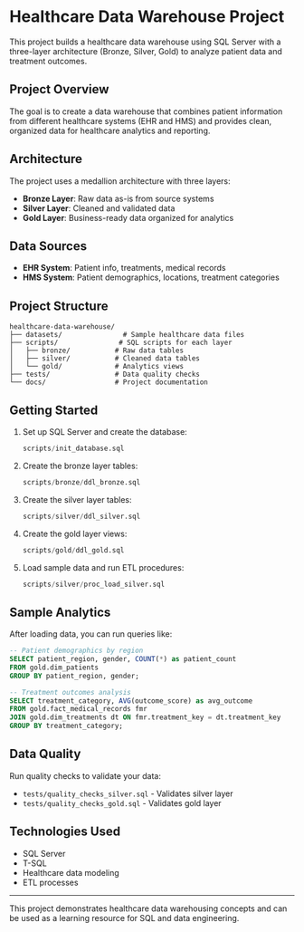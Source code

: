 # Healthcare Data Warehouse Project

This project builds a healthcare data warehouse using SQL Server with a three-layer architecture (Bronze, Silver, Gold) to analyze patient data and treatment outcomes.

## Project Overview

The goal is to create a data warehouse that combines patient information from different healthcare systems (EHR and HMS) and provides clean, organized data for healthcare analytics and reporting.

## Architecture

The project uses a medallion architecture with three layers:

- **Bronze Layer**: Raw data as-is from source systems
- **Silver Layer**: Cleaned and validated data  
- **Gold Layer**: Business-ready data organized for analytics

## Data Sources

- **EHR System**: Patient info, treatments, medical records
- **HMS System**: Patient demographics, locations, treatment categories

## Project Structure

```
healthcare-data-warehouse/
├── datasets/               # Sample healthcare data files
├── scripts/               # SQL scripts for each layer
│   ├── bronze/           # Raw data tables
│   ├── silver/           # Cleaned data tables  
│   └── gold/             # Analytics views
├── tests/                # Data quality checks
└── docs/                 # Project documentation
```

## Getting Started

1. Set up SQL Server and create the database:
   ```sql
   scripts/init_database.sql
   ```

2. Create the bronze layer tables:
   ```sql
   scripts/bronze/ddl_bronze.sql
   ```

3. Create the silver layer tables:
   ```sql
   scripts/silver/ddl_silver.sql
   ```

4. Create the gold layer views:
   ```sql
   scripts/gold/ddl_gold.sql
   ```

5. Load sample data and run ETL procedures:
   ```sql
   scripts/silver/proc_load_silver.sql
   ```

## Sample Analytics

After loading data, you can run queries like:

```sql
-- Patient demographics by region
SELECT patient_region, gender, COUNT(*) as patient_count
FROM gold.dim_patients 
GROUP BY patient_region, gender;

-- Treatment outcomes analysis
SELECT treatment_category, AVG(outcome_score) as avg_outcome
FROM gold.fact_medical_records fmr
JOIN gold.dim_treatments dt ON fmr.treatment_key = dt.treatment_key
GROUP BY treatment_category;
```

## Data Quality

Run quality checks to validate your data:
- `tests/quality_checks_silver.sql` - Validates silver layer
- `tests/quality_checks_gold.sql` - Validates gold layer

## Technologies Used

- SQL Server
- T-SQL
- Healthcare data modeling
- ETL processes

---

This project demonstrates healthcare data warehousing concepts and can be used as a learning resource for SQL and data engineering.

